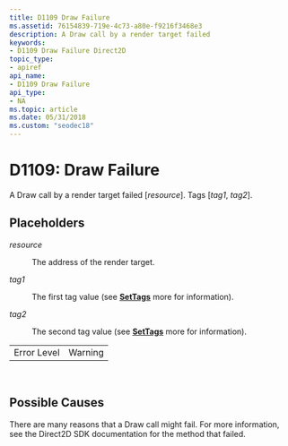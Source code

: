```yaml
---
title: D1109 Draw Failure
ms.assetid: 76154839-719e-4c73-a80e-f9216f3468e3
description: A Draw call by a render target failed
keywords:
- D1109 Draw Failure Direct2D
topic_type:
- apiref
api_name:
- D1109 Draw Failure
api_type:
- NA
ms.topic: article
ms.date: 05/31/2018
ms.custom: "seodec18"
---
```


# D1109: Draw Failure

A Draw call by a render target failed \[*resource*\]. Tags \[*tag1*, *tag2*\].

## Placeholders

<dl> <dt>

<span id="resource"></span><span id="RESOURCE"></span>*resource*
</dt> <dd>

The address of the render target.

</dd> <dt>

<span id="tag1"></span><span id="TAG1"></span>*tag1*
</dt> <dd>

The first tag value (see [**SetTags**](https://msdn.microsoft.com/en-us/library/Dd316892(v=VS.85).aspx) more for information).

</dd> <dt>

<span id="tag2"></span><span id="TAG2"></span>*tag2*
</dt> <dd>

The second tag value (see [**SetTags**](https://msdn.microsoft.com/en-us/library/Dd316892(v=VS.85).aspx) more for information).

</dd> </dl> 

|             |         |
|-------------|---------|
| Error Level | Warning |



 

## Possible Causes

There are many reasons that a Draw call might fail. For more information, see the Direct2D SDK documentation for the method that failed.

 

 




